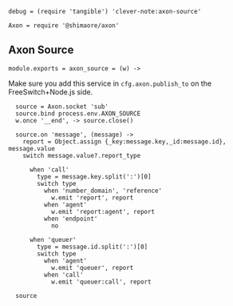     debug = (require 'tangible') 'clever-note:axon-source'

    Axon = require '@shimaore/axon'

Axon Source
-----------

    module.exports = axon_source = (w) ->

Make sure you add this service in `cfg.axon.publish_to` on the FreeSwitch+Node.js side.

      source = Axon.socket 'sub'
      source.bind process.env.AXON_SOURCE
      w.once '__end', -> source.close()

      source.on 'message', (message) ->
        report = Object.assign {_key:message.key,_id:message.id}, message.value
        switch message.value?.report_type

          when 'call'
            type = message.key.split(':')[0]
            switch type
              when 'number_domain', 'reference'
                w.emit 'report', report
              when 'agent'
                w.emit 'report:agent', report
              when 'endpoint'
                no

          when 'queuer'
            type = message.id.split(':')[0]
            switch type
              when 'agent'
                w.emit 'queuer', report
              when 'call'
                w.emit 'queuer:call', report

      source
